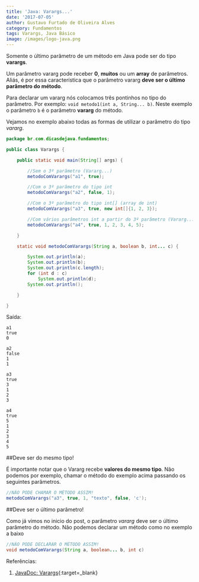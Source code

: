 ```yaml
---
title: 'Java: Varargs...'
date: '2017-07-05'
author: Gustavo Furtado de Oliveira Alves
category: Fundamentos
tags: Varargs, Java Básico
image: /images/logo-java.png
---
```


Somente o último parâmetro de um método em Java pode ser do tipo **varargs**.

Um parâmetro vararg pode receber **0**, **muitos** ou um **array** de parâmetros.
Aliás, é por essa característica que o parâmetro vararg
**deve ser o último parâmetro do método**. 

Para declarar um vararg nós colocamos três pontinhos no tipo do parâmetro.
Por exemplo: `void metodo1(int a, String... b)`. 
Neste exemplo o parâmetro `b` é o parâmetro **vararg** do método.

Vejamos no exemplo abaixo todas as formas de utilizar o parâmetro do tipo _vararg_. 

```java
package br.com.dicasdejava.fundamentos;

public class Varargs {

	public static void main(String[] args) {

		//Sem o 3º parâmetro (Vararg...)
		metodoComVarargs("a1", true);

		//Com o 3º parâmetro do tipo int
		metodoComVarargs("a2", false, 1);

		//Com o 3º parâmetro do tipo int[] (array de int)
		metodoComVarargs("a3", true, new int[]{1, 2, 3});

		//Com vários parâmetros int a partir do 3º parâmetro (Vararg...)
		metodoComVarargs("a4", true, 1, 2, 3, 4, 5);

	}

	static void metodoComVarargs(String a, boolean b, int... c) {

		System.out.println(a);
		System.out.println(b);
		System.out.println(c.length);
		for (int d : c)
			System.out.println(d);
		System.out.println();

	}

}
```

Saída:

```
a1
true
0

a2
false
1
1

a3
true
3
1
2
3

a4
true
5
1
2
3
4
5
```

##Deve ser do mesmo tipo!

É importante notar que o Vararg recebe **valores do mesmo tipo**.
Não podemos por exemplo, chamar o método do exemplo acima
passando os seguintes parâmetros.

```java
//NÃO PODE CHAMAR O MÉTODO ASSIM!
metodoComVarargs("a3", true, 1, "texto", false, 'c');
```

##Deve ser o último parâmetro!

Como já vimos no inicio do post, 
o parâmetro _vararg_ deve ser o último parâmetro do método.
Não podemos declarar um método como no exemplo a baixo

```java
//NÃO PODE DECLARAR O MÉTODO ASSIM!
void metodoComVarargs(String a, boolean... b, int c)
```

Referências:

1. [JavaDoc: Varargs](https://docs.oracle.com/javase/1.5.0/docs/guide/language/varargs.html){:target=\_blank}
